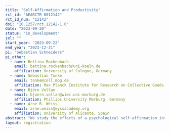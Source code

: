 ```yaml
---
title: "Self-Affirmation and Productivity"
rct_id: "AEARCTR-0012142"
rct_id_num: "12142"
doi: "10.1257/rct.12142-1.0"
date: "2023-09-20"
status: "in_development"
jel: ""
start_year: "2023-09-22"
end_year: "2023-12-31"
pi: "Sebastian Schneiders"
pi_other:
  - name: Bettina Rockenbach
    email: bettina.rockenbach@uni-koeln.de
    affiliation: University of Cologne, Germany
  - name: Sebastian Tonke
    email: tonke@coll.mpg.de
    affiliation: Max Planck Institute for Research on Collective Goods, Bonn, Germany
  - name: Björn Vollan
    email: bjoern.vollan@wiwi.uni-marburg.de
    affiliation: Phillips University Marburg, Germany
  - name: Arne R. Weiss
    email: arne.weiss@wyssacademy.org
    affiliation: University of Alicante, Spain
abstract: "We study the effects of a psychological self-affirmation intervention on performance in a real-effort task. The study is motivated by a previously conducted field experiment among a poor and stigmatized group in Namibia, in which a standard self-affirmation intervention (recalling successful experiences) backfired by reducing productivity. In an online experiment, we study whether this backfiring can be explained by a failure to adequately respond to the self-affirmation prompt. Subjects may either fail to adequately respond when they have difficulty recalling successful experiences (“ease-of-retrieval”) or when subjects do not fill the time allocated to talk about positive experiences."
layout: registration
---
```


